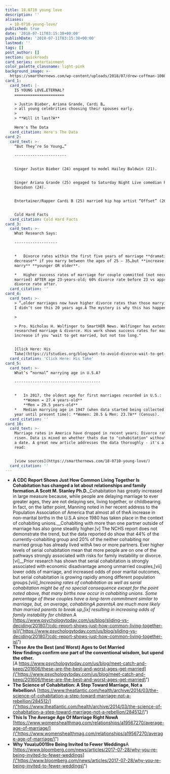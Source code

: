 ```yaml
---
title: 18.0710 young love
description: ''
aliases:
  - 18-0710-young-love/
published: true
date: '2018-07-11T03:15:38+00:00'
publishDate: '2018-07-11T03:15:38+00:00'
lastmod: ''
tags: []
post_author: []
section: quickreads
card_series: entertainment
color_palette_classname: light-pink
background_image: >-
  https://smarthernews.com/wp-content/uploads/2018/07/drew-coffman-100876-unsplash-scaled.jpg
card_1:
  card_text: |-
    IS YOUNG LOVE…ETERNAL?
    ======================

    > Justin Bieber, Ariana Grande, Cardi B…  
    > all young celebrities choosing their spouses early.
    > 
    > **Will it last?A**

    Here's The Data
  card_citation: Here's The Data
card_2:
  card_text: >-
    “But They’re So Young…”

    -----------------------


    Singer Justin Bieber (24) engaged to model Hailey Baldwin (21).


    Singer Ariana Grande (25) engaged to Saturday Night Live comedian Pete
    Davidson (24).


    Entertainer/Rapper Cardi B (25) married hip hop artist “Offset” (26).


    Cold Hard Facts
  card_citation: Cold Hard Facts
card_3:
  card_text: >-
    What Research Says:

    -------------------


    *   Divorce rates within the first five years of marriage **dramatically
    decrease** if you marry between the ages of 25 – 35…but **increase if you
    marry** **younger OR older**.

    *   Higher success rates of marriage for couple committed (not necessarily
    married) AFTER age 23-years-old; 60% divorce rate before 23 vs approx. 30%
    divorce rate after.
  card_citation: ''
card_4:
  card_text: >-
    > “…older marriages now have higher divorce rates than those marrying 28-32.
    I didn’t see this 20 years ago.A The mystery is why this has happened.”

    > 

    > Pro. Nicholas H. Wolfinger to SmartHER News. Wolfinger has extensively
    researched marriage & divorce. His work shows success rates for marriage
    increase if you "wait to get married, but not too long."


    [Click Here: His
    Take](https://ifstudies.org/blog/want-to-avoid-divorce-wait-to-get-married-but-not-too-long/)
  card_citation: 'Click Here: His Take'
card_5:
  card_text: >-
    What’s “normal” marrying age in U.S.A?

    --------------------------------------


    *   In 2017, the oldest age for first marriages recorded in U.S.:  
        **Women = 27.4 years-old**  
        **Men = 29.5 years-old**
    *   Median marrying age in 1947 (when data started being collected every
    year until present time): **Women: 20.5 & Men: 23.7A** (Census).
  card_citation: ''
card_10:
  card_text: >-
    Marriage rates in America have dropped in recent years; Divorce rates have
    risen. Data is mixed on whether thats due to "cohabitation" without a ring &
    a date. A great new article addresses the data thoroughly - it's a must
    read:


    [view sources](https://smarthernews.com/18-0710-young-love/)
  card_citation: ''
---
```

*   **A CDC Report Shows Just How Common Living Together Is Cohabitation has changed a lot about relationships and family formation.A Scott M. Stanley Ph.D.**_Cohabitation has greatly increased in large measure because, while people are delaying marriage to ever greater ages, they are not delaying sex, living together, or childbearing. In fact, on the latter point, Manning noted in her recent address to the Population Association of America that almost all of theA increase in non-marital births in the U.S.A since 1980 has taken place in the context of cohabiting unions.__Cohabiting with more than one partner outside of marriage has also gone steadily higher.\[v\] The NCHS report does not demonstrate the trend, but the data reported do show that 44% of the currently-cohabiting group and 20% of the neither cohabiting nor married group has already lived withA two or more partners. Ever higher levels of serial cohabitation mean that more people are on one of the pathways strongly associated with risks for family instability or divorce.\[vi\]__Prior research has shown that serial cohabitation is strongly associated with economic disadvantage among unmarried couples,\[vii\] lower odds of marriage, and increased odds of poor marital outcomes, but serial cohabitation is growing rapidly among different population groups.\[viii\]__Increasing rates of cohabitation as well as serial cohabitation might be of no special consequence except for the point noted above, that many births now occur in cohabiting unions. Some percentage of these couples have a long-term commitment similar to marriage, but, on average, cohabitingA parentsA are much more likely than married parents to break up,\[ix\] resulting in increasing odds of family instability for children_.A [https://www.psychologytoday.com/us/blog/sliding-vs-deciding/201807/cdc-report-shows-just-how-common-living-together-is](\"https://www.psychologytoday.com/us/blog/sliding-vs-deciding/201807/cdc-report-shows-just-how-common-living-together-is\")
*   **These Are the Best (and Worst) Ages to Get Married**  
    **New findings confirm one part of the conventional wisdom, but upend the other.**  
    [A https://www.psychologytoday.com/us/blog/meet-catch-and-keep/201606/these-are-the-best-and-worst-ages-get-married](\"https://www.psychologytoday.com/us/blog/meet-catch-and-keep/201606/these-are-the-best-and-worst-ages-get-married\")
*   **The Science of Cohabitation: A Step Toward Marriage, Not a Rebellion**A [https://www.theatlantic.com/health/archive/2014/03/the-science-of-cohabitation-a-step-toward-marriage-not-a-rebellion/284512/](\"https://www.theatlantic.com/health/archive/2014/03/the-science-of-cohabitation-a-step-toward-marriage-not-a-rebellion/284512/\")
*   **This Is The Average Age Of Marriage Right NowA** [https://www.womenshealthmag.com/relationships/a19567270/average-age-of-marriage/](\"https://www.womenshealthmag.com/relationships/a19567270/average-age-of-marriage/\")
*   **Why Youa\\u0019re Being Invited to Fewer Weddings**A [https://www.bloomberg.com/news/articles/2017-07-28/why-you-re-being-invited-to-fewer-weddings](\"https://www.bloomberg.com/news/articles/2017-07-28/why-you-re-being-invited-to-fewer-weddings\")